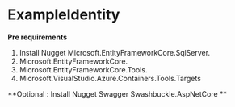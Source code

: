 # ExampleIdentity

**Pre requirements** 

1. Install Nugget Microsoft.EntityFrameworkCore.SqlServer.
2. Microsoft.EntityFrameworkCore.
3. Microsoft.EntityFrameworkCore.Tools.
4. Microsoft.VisualStudio.Azure.Containers.Tools.Targets

**Optional : Install Nugget Swagger Swashbuckle.AspNetCore **
